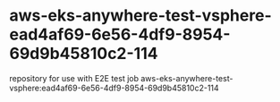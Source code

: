 # aws-eks-anywhere-test-vsphere-ead4af69-6e56-4df9-8954-69d9b45810c2-114
repository for use with E2E test job aws-eks-anywhere-test-vsphere:ead4af69-6e56-4df9-8954-69d9b45810c2-114
